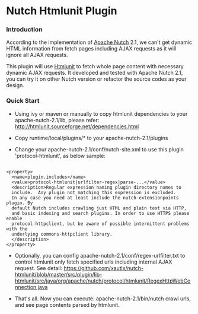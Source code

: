 Nutch Htmlunit Plugin
==============

### Introduction

According to the implementation of [Apache Nutch](http://nutch.apache.org/) 2.1, we can't get dynamic HTML information from fetch pages including AJAX requests as it will ignore all AJAX requests.

This plugin will use [Htmlunit](http://htmlunit.sourceforge.net/) to fetch whole page content with necessary dynamic AJAX requests. 
It developed and tested with Apache Nutch 2.1, you can try it on other Nutch version or refactor the source codes as your design.

### Quick Start

* Using ivy or maven or manually to copy htmlunit dependencies to your apache-nutch-2.1/lib, please refer: http://htmlunit.sourceforge.net/dependencies.html

* Copy runtime/local/plugins/* to your apache-nutch-2.1/plugins

* Change your apache-nutch-2.1/conf/nutch-site.xml to use this plugin 'protocol-htmlunit', as below sample:

```

<property>
  <name>plugin.includes</name>
  <value>protocol-htmlunit|urlfilter-regex|parse-...</value>
  <description>Regular expression naming plugin directory names to
  include.  Any plugin not matching this expression is excluded.
  In any case you need at least include the nutch-extensionpoints plugin. By
  default Nutch includes crawling just HTML and plain text via HTTP,
  and basic indexing and search plugins. In order to use HTTPS please enable 
  protocol-httpclient, but be aware of possible intermittent problems with the 
  underlying commons-httpclient library.
  </description>
</property>

```

* Optionally, you can config apache-nutch-2.1/conf/regex-urlfilter.txt to control htmlunit only fetch specified urls including internal AJAX request. 
See detail: https://github.com/xautlx/nutch-htmlunit/blob/master/src/plugin/lib-htmlunit/src/java/org/apache/nutch/protocol/htmlunit/RegexHttpWebConnection.java

* That's all. Now you can execute: apache-nutch-2.1/bin/nutch crawl urls, and see page contents parsed by htmlunit.